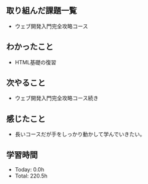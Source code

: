 ## 取り組んだ課題一覧
- ウェブ開発入門完全攻略コース
## わかったこと
- HTML基礎の復習
## 次やること
- ウェブ開発入門完全攻略コース続き
## 感じたこと
- 長いコースだが手をしっかり動かして学んでいきたい。
## 学習時間
- Today: 0.0h
- Total: 220.5h
